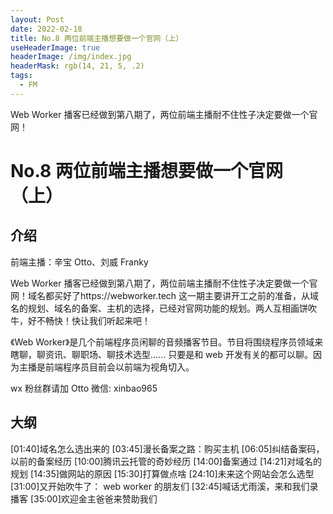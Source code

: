 ```yaml
---
layout: Post
date: 2022-02-18
title: No.8 两位前端主播想要做一个官网（上）
useHeaderImage: true
headerImage: /img/index.jpg
headerMask: rgb(14, 21, 5, .2)
tags:
  - FM
---
```


Web Worker 播客已经做到第八期了，两位前端主播耐不住性子决定要做一个官网！

<!-- more -->

# No.8 两位前端主播想要做一个官网（上）

## 介绍

前端主播：辛宝 Otto、刘威 Franky

Web Worker 播客已经做到第八期了，两位前端主播耐不住性子决定要做一个官网！域名都买好了https://webworker.tech 这一期主要讲开工之前的准备，从域名的规划、域名的备案、主机的选择，已经对官网功能的规划。两人互相画饼吹牛，好不畅快！快让我们听起来吧！

《Web Worker》是几个前端程序员闲聊的音频播客节目。节目将围绕程序员领域来瞎聊，聊资讯、聊职场、聊技术选型...... 只要是和 web 开发有关的都可以聊。因为主播是前端程序员目前会以前端为视角切入。

wx 粉丝群请加 Otto 微信: xinbao965

## 大纲

[01:40]域名怎么选出来的
[03:45]漫长备案之路：购买主机
[06:05]纠结备案码，以前的备案经历
[10:00]腾讯云托管的奇妙经历
[14:00]备案通过
[14:21]对域名的规划
[14:35]做网站的原因
[15:30]打算做点啥
[24:10]未来这个网站会怎么选型
[31:00]又开始吹牛了： web worker 的朋友们
[32:45]喊话尤雨溪，来和我们录播客
[35:00]欢迎金主爸爸来赞助我们
